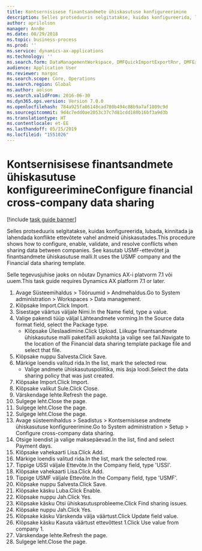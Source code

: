 ```yaml
---
title: Kontsernisisese finantsandmete ühiskasutuse konfigureerimine
description: Selles protseduuris selgitatakse, kuidas konfigureerida, lubada, kinnitada ja lahendada konflikte ettevõtete vahel andmeid ühiskasutades.
author: aprilolson
manager: AnnBe
ms.date: 08/29/2018
ms.topic: business-process
ms.prod: ''
ms.service: dynamics-ax-applications
ms.technology: ''
ms.search.form: DataManagementWorkspace, DMFQuickImportExportRnr, DMFExecutionHistoryWorkspace, DMFExecutionHistorySummary, DMFExecutionHistoryEntities,  SysDataSharingConfiguration, SysDataSharingDiscrepencies
audience: Application User
ms.reviewer: margoc
ms.search.scope: Core, Operations
ms.search.region: Global
ms.author: aolson
ms.search.validFrom: 2016-06-30
ms.dyn365.ops.version: Version 7.0.0
ms.openlocfilehash: 784a925fa06148cad780b494c88b9a7af1809c9d
ms.sourcegitcommit: 9d4c7edd0ae2053c37c7d81cdd180b16bf3a9d3b
ms.translationtype: HT
ms.contentlocale: et-EE
ms.lasthandoff: 05/15/2019
ms.locfileid: "1551026"
---
```

# <a name="configure-financial-cross-company-data-sharing"></a><span data-ttu-id="ed567-103">Kontsernisisese finantsandmete ühiskasutuse konfigureerimine</span><span class="sxs-lookup"><span data-stu-id="ed567-103">Configure financial cross-company data sharing</span></span>

[!include [task guide banner](../../includes/task-guide-banner.md)]

<span data-ttu-id="ed567-104">Selles protseduuris selgitatakse, kuidas konfigureerida, lubada, kinnitada ja lahendada konflikte ettevõtete vahel andmeid ühiskasutades.</span><span class="sxs-lookup"><span data-stu-id="ed567-104">This procedure shows how to configure, enable, validate, and resolve conflicts when sharing data between companies.</span></span> <span data-ttu-id="ed567-105">See kasutab USMF-ettevõtet ja finantsandmete ühiskasutuse malli.</span><span class="sxs-lookup"><span data-stu-id="ed567-105">It uses the USMF company and the Financial data sharing template.</span></span>



<span data-ttu-id="ed567-106">Selle tegevusjuhise jaoks on nõutav Dynamics AX-i platvorm 7.1 või uuem.</span><span class="sxs-lookup"><span data-stu-id="ed567-106">This task guide requires Dynamics AX platform 7.1 or later.</span></span>

1. <span data-ttu-id="ed567-107">Avage Süsteemihaldus > Tööruumid > Andmehaldus.</span><span class="sxs-lookup"><span data-stu-id="ed567-107">Go to System administration > Workspaces > Data management.</span></span>
2. <span data-ttu-id="ed567-108">Klõpsake Import.</span><span class="sxs-lookup"><span data-stu-id="ed567-108">Click Import.</span></span>
3. <span data-ttu-id="ed567-109">Sisestage väärtus väljale Nimi.</span><span class="sxs-lookup"><span data-stu-id="ed567-109">In the Name field, type a value.</span></span>
4. <span data-ttu-id="ed567-110">Valige pakendi tüüp väljal Lähteandmete vorming.</span><span class="sxs-lookup"><span data-stu-id="ed567-110">In the Source data format field, select the Package type.</span></span>
    * <span data-ttu-id="ed567-111">Klõpsake Üleslaadimine.</span><span class="sxs-lookup"><span data-stu-id="ed567-111">Click Upload.</span></span> <span data-ttu-id="ed567-112">Liikuge finantsandmete ühiskasutuse malli paketifaili asukohta ja valige see fail.</span><span class="sxs-lookup"><span data-stu-id="ed567-112">Navigate to the location of the Financial data sharing template package file and select that file.</span></span>  
5. <span data-ttu-id="ed567-113">Klõpsake nuppu Salvesta.</span><span class="sxs-lookup"><span data-stu-id="ed567-113">Click Save.</span></span>
6. <span data-ttu-id="ed567-114">Märkige loendis valitud rida.</span><span class="sxs-lookup"><span data-stu-id="ed567-114">In the list, mark the selected row.</span></span>
    * <span data-ttu-id="ed567-115">Valige andmete ühiskasutuspoliitika, mis äsja loodi.</span><span class="sxs-lookup"><span data-stu-id="ed567-115">Select the data sharing policy that was just created.</span></span>  
7. <span data-ttu-id="ed567-116">Klõpsake Import.</span><span class="sxs-lookup"><span data-stu-id="ed567-116">Click Import.</span></span>
8. <span data-ttu-id="ed567-117">Klõpsake valikut Sule.</span><span class="sxs-lookup"><span data-stu-id="ed567-117">Click Close.</span></span>
9. <span data-ttu-id="ed567-118">Värskendage lehte.</span><span class="sxs-lookup"><span data-stu-id="ed567-118">Refresh the page.</span></span>
10. <span data-ttu-id="ed567-119">Sulgege leht.</span><span class="sxs-lookup"><span data-stu-id="ed567-119">Close the page.</span></span>
11. <span data-ttu-id="ed567-120">Sulgege leht.</span><span class="sxs-lookup"><span data-stu-id="ed567-120">Close the page.</span></span>
12. <span data-ttu-id="ed567-121">Sulgege leht.</span><span class="sxs-lookup"><span data-stu-id="ed567-121">Close the page.</span></span>
13. <span data-ttu-id="ed567-122">Avage süsteemihaldus > Seadistus > Kontsernisisese andmete ühiskasutuse konfigureerimine.</span><span class="sxs-lookup"><span data-stu-id="ed567-122">Go to System administration > Setup > Configure cross-company data sharing.</span></span>
14. <span data-ttu-id="ed567-123">Otsige loendist ja valige maksepäevad.</span><span class="sxs-lookup"><span data-stu-id="ed567-123">In the list, find and select Payment days.</span></span>
15. <span data-ttu-id="ed567-124">Klõpsake vahekaarti Lisa.</span><span class="sxs-lookup"><span data-stu-id="ed567-124">Click Add.</span></span>
16. <span data-ttu-id="ed567-125">Märkige loendis valitud rida.</span><span class="sxs-lookup"><span data-stu-id="ed567-125">In the list, mark the selected row.</span></span>
17. <span data-ttu-id="ed567-126">Tippige USSI väljale Ettevõte.</span><span class="sxs-lookup"><span data-stu-id="ed567-126">In the Company field, type 'USSI'.</span></span>
18. <span data-ttu-id="ed567-127">Klõpsake vahekaarti Lisa.</span><span class="sxs-lookup"><span data-stu-id="ed567-127">Click Add.</span></span>
19. <span data-ttu-id="ed567-128">Tippige USMF väljale Ettevõte.</span><span class="sxs-lookup"><span data-stu-id="ed567-128">In the Company field, type 'USMF'.</span></span>
20. <span data-ttu-id="ed567-129">Klõpsake nuppu Salvesta.</span><span class="sxs-lookup"><span data-stu-id="ed567-129">Click Save.</span></span>
21. <span data-ttu-id="ed567-130">Klõpsake käsku Luba.</span><span class="sxs-lookup"><span data-stu-id="ed567-130">Click Enable.</span></span>
22. <span data-ttu-id="ed567-131">Klõpsake nuppu Jah.</span><span class="sxs-lookup"><span data-stu-id="ed567-131">Click Yes.</span></span>
23. <span data-ttu-id="ed567-132">Klõpsake käsku Otsi ühiskasutusprobleeme.</span><span class="sxs-lookup"><span data-stu-id="ed567-132">Click Find sharing issues.</span></span>
24. <span data-ttu-id="ed567-133">Klõpsake nuppu Jah.</span><span class="sxs-lookup"><span data-stu-id="ed567-133">Click Yes.</span></span>
25. <span data-ttu-id="ed567-134">Klõpsake käsku Värskenda välja väärtust.</span><span class="sxs-lookup"><span data-stu-id="ed567-134">Click Update field value.</span></span>
26. <span data-ttu-id="ed567-135">Klõpsake käsku Kasuta väärtust ettevõttest 1.</span><span class="sxs-lookup"><span data-stu-id="ed567-135">Click Use value from company 1.</span></span>
27. <span data-ttu-id="ed567-136">Värskendage lehte.</span><span class="sxs-lookup"><span data-stu-id="ed567-136">Refresh the page.</span></span>
28. <span data-ttu-id="ed567-137">Sulgege leht.</span><span class="sxs-lookup"><span data-stu-id="ed567-137">Close the page.</span></span>

